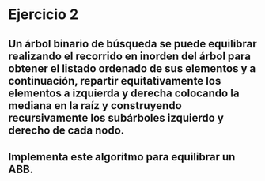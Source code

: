 # Ejercicio 2
## Un árbol binario de búsqueda se puede equilibrar realizando el recorrido en inorden del árbol para obtener el listado ordenado de sus elementos y a continuación, repartir  equitativamente los elementos a izquierda y derecha colocando la mediana en la raíz y  construyendo recursivamente los subárboles izquierdo y derecho de cada nodo.
## Implementa este algoritmo para equilibrar un ABB. 
